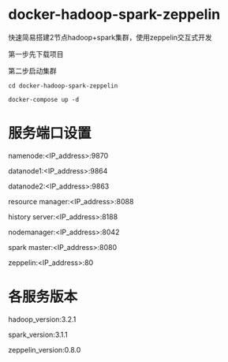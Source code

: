 # docker-hadoop-spark-zeppelin
快速简易搭建2节点hadoop+spark集群，使用zeppelin交互式开发

第一步先下载项目

第二步启动集群

```
cd docker-hadoop-spark-zeppelin

docker-compose up -d
```

# 服务端口设置

namenode:<IP_address>:9870

datanode1:<IP_address>:9864

datanode2:<IP_address>:9863

resource manager:<IP_address>:8088

history server:<IP_address>:8188

nodemanager:<IP_address>:8042

spark master:<IP_address>:8080

zeppelin:<IP_address>:80

# 各服务版本

hadoop_version:3.2.1

spark_version:3.1.1

zeppelin_version:0.8.0
